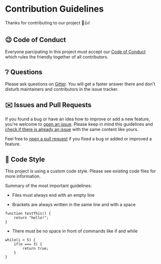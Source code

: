 # Contribution Guidelines
Thanks for contributing to our project 🎉👍!

## 😉 Code of Conduct
Everyone parcipating in this project must accept our [Code of Conduct](CODE_OF_CONDUCT.md) which rules the friendly together of all contributors.

## ❔ Questions
Please ask questions on [Gitter](https://gitter.im/jarne/Chat). You will get a faster answer there and don't disturb maintainers and contributors in the issue tracker.

## ✉️ Issues and Pull Requests
If you found a bug or have an idea how to improve or add a new feature, you're welcome to [open an issue](https://github.com/jarne/Chat/issues/new). Please keep in mind this guidelines and [check if there is already an issue](https://github.com/jarne/Chat/issues) with the same content like yours.

Feel free to [open a pull request](https://github.com/jarne/Chat/compare) if you fixed a bug or added or improved a feature.

## 🎨 Code Style
This project is using a custom code style. Please see existing code files for more information.

Summary of the most important guidelines:

- Files must always end with an empty line

- Brackets are always written in the same line and with a space
```
function testThis() {
    return "hello!";
}
```

- There must be no space in front of commands like if and while
```
while(i < 5) {
    if(e === 3) {
        return true;
    }
}
```
